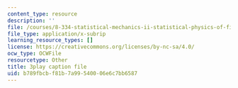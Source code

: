 ```yaml
---
content_type: resource
description: ''
file: /courses/8-334-statistical-mechanics-ii-statistical-physics-of-fields-spring-2014/b789fbcbf81b7a99540006e6c7bb6587_2MaQKFHqYBw.srt
file_type: application/x-subrip
learning_resource_types: []
license: https://creativecommons.org/licenses/by-nc-sa/4.0/
ocw_type: OCWFile
resourcetype: Other
title: 3play caption file
uid: b789fbcb-f81b-7a99-5400-06e6c7bb6587
---
```

